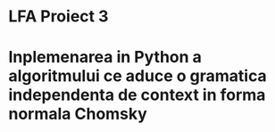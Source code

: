 # LFA Proiect 3
# Inplemenarea in Python a algoritmului ce aduce o gramatica independenta de context in forma normala Chomsky
 
